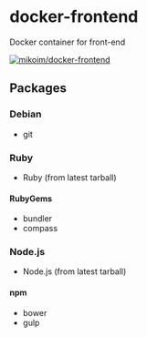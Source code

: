 # docker-frontend
Docker container for front-end

[![mikoim/docker-frontend](http://dockeri.co/image/mikoim/docker-frontend)](https://registry.hub.docker.com/u/mikoim/docker-frontend/)

## Packages
### Debian
 * git

### Ruby
 * Ruby (from latest tarball)

#### RubyGems
 * bundler
 * compass

### Node.js
 * Node.js (from latest tarball)

#### npm
 * bower
 * gulp
